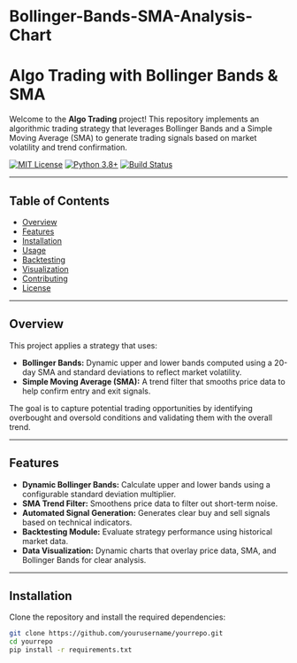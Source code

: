 # Bollinger-Bands-SMA-Analysis-Chart

# Algo Trading with Bollinger Bands & SMA

Welcome to the **Algo Trading** project! This repository implements an algorithmic trading strategy that leverages Bollinger Bands and a Simple Moving Average (SMA) to generate trading signals based on market volatility and trend confirmation.

[![MIT License](https://img.shields.io/badge/License-MIT-yellow.svg)](LICENSE)
[![Python 3.8+](https://img.shields.io/badge/Python-3.8%2B-blue.svg)](https://www.python.org/)
[![Build Status](https://github.com/yourusername/yourrepo/actions/workflows/main.yml/badge.svg)](https://github.com/yourusername/yourrepo/actions)

---

## Table of Contents

- [Overview](#overview)
- [Features](#features)
- [Installation](#installation)
- [Usage](#usage)
- [Backtesting](#backtesting)
- [Visualization](#visualization)
- [Contributing](#contributing)
- [License](#license)

---

## Overview

This project applies a strategy that uses:
- **Bollinger Bands:** Dynamic upper and lower bands computed using a 20-day SMA and standard deviations to reflect market volatility.
- **Simple Moving Average (SMA):** A trend filter that smooths price data to help confirm entry and exit signals.

The goal is to capture potential trading opportunities by identifying overbought and oversold conditions and validating them with the overall trend.

---

## Features

- **Dynamic Bollinger Bands:** Calculate upper and lower bands using a configurable standard deviation multiplier.
- **SMA Trend Filter:** Smoothens price data to filter out short-term noise.
- **Automated Signal Generation:** Generates clear buy and sell signals based on technical indicators.
- **Backtesting Module:** Evaluate strategy performance using historical market data.
- **Data Visualization:** Dynamic charts that overlay price data, SMA, and Bollinger Bands for clear analysis.

---

## Installation

Clone the repository and install the required dependencies:

```bash
git clone https://github.com/yourusername/yourrepo.git
cd yourrepo
pip install -r requirements.txt

